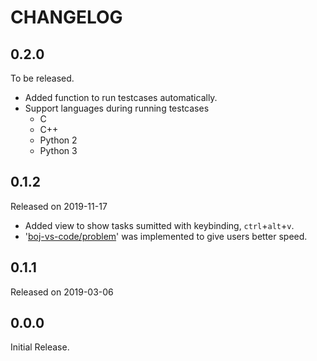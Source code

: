 # CHANGELOG

## 0.2.0

To be released.

- Added function to run testcases automatically.
- Support languages during running testcases
  - C
  - C++
  - Python 2
  - Python 3

## 0.1.2

Released on 2019-11-17

- Added view to show tasks sumitted with keybinding, `ctrl`+`alt`+`v`.
- '[boj-vs-code/problem]' was implemented to give users better speed.

[boj-vs-code/problem]: https://github.com/boj-vs-code/problem

## 0.1.1

Released on 2019-03-06

## 0.0.0

Initial Release.